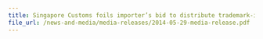```yaml
---
title: Singapore Customs foils importer’s bid to distribute trademark-infringing goods to shops
file_url: /news-and-media/media-releases/2014-05-29-media-release.pdf
---
```

